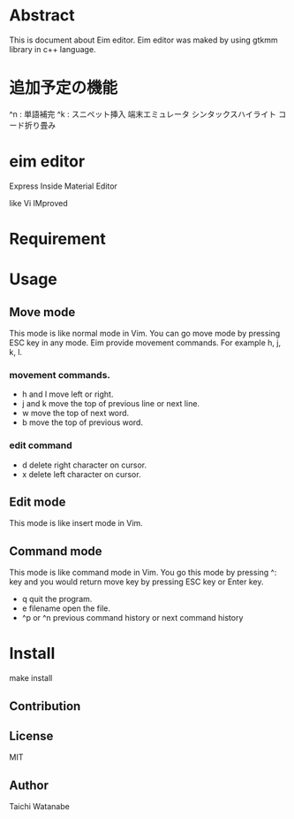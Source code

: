 # Abstract
This is document about Eim editor.
Eim editor was maked by using gtkmm library in c++ language.

# 追加予定の機能
^n : 単語補完
^k : スニペット挿入
端末エミュレータ
シンタックスハイライト
コード折り畳み

# eim editor
Express Inside Material Editor

like Vi IMproved

# Requirement

# Usage
## Move mode
This mode is like normal mode in Vim.
You can go move mode by pressing ESC key in any mode.
Eim provide movement commands. For example h, j, k, l.
### movement commands.
- h and l
move left or right.
- j and k
move the top of previous line or next line.
- w
move the top of next word.
- b
move the top of previous word.

### edit command
- d
delete right character on cursor.
- x
delete left character on cursor.

## Edit mode
This mode is like insert mode in Vim.

## Command mode
This mode is like command mode in Vim.
You go this mode by pressing ^: key and you would return move key by
pressing ESC key or Enter key.
- q
quit the program.
- e filename
open the file.
- ^p or ^n
previous command history or next command history

# Install
make install

## Contribution

## License
MIT

## Author
Taichi Watanabe
